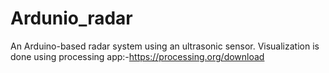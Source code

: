# Ardunio_radar
An Arduino-based radar system using an ultrasonic sensor. Visualization is done using processing app:-https://processing.org/download
